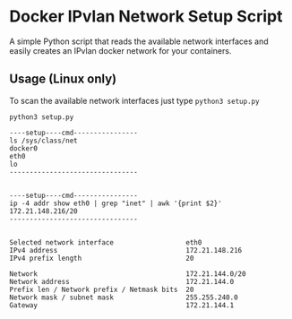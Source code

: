# Docker IPvlan Network Setup Script

A simple Python script that reads the available network interfaces and easily creates an IPvlan docker network for your containers.

## Usage (Linux only)

To scan the available network interfaces just type `python3 setup.py`

```shell
python3 setup.py

----setup----cmd----------------
ls /sys/class/net
docker0
eth0
lo
--------------------------------


----setup----cmd----------------
ip -4 addr show eth0 | grep "inet" | awk '{print $2}'
172.21.148.216/20
--------------------------------


Selected network interface                  eth0
IPv4 address                                172.21.148.216
IPv4 prefix length                          20

Network                                     172.21.144.0/20
Network address                             172.21.144.0
Prefix len / Network prefix / Netmask bits  20
Network mask / subnet mask                  255.255.240.0
Gateway                                     172.21.144.1

```